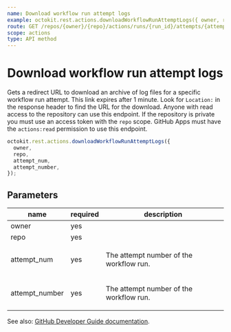 ```yaml
---
name: Download workflow run attempt logs
example: octokit.rest.actions.downloadWorkflowRunAttemptLogs({ owner, repo, attempt_num, attempt_number })
route: GET /repos/{owner}/{repo}/actions/runs/{run_id}/attempts/{attempt_number}/logs
scope: actions
type: API method
---
```


# Download workflow run attempt logs

Gets a redirect URL to download an archive of log files for a specific workflow run attempt. This link expires after
1 minute. Look for `Location:` in the response header to find the URL for the download. Anyone with read access to
the repository can use this endpoint. If the repository is private you must use an access token with the `repo` scope.
GitHub Apps must have the `actions:read` permission to use this endpoint.

```js
octokit.rest.actions.downloadWorkflowRunAttemptLogs({
  owner,
  repo,
  attempt_num,
  attempt_number,
});
```

## Parameters

<table>
  <thead>
    <tr>
      <th>name</th>
      <th>required</th>
      <th>description</th>
    </tr>
  </thead>
  <tbody>
    <tr><td>owner</td><td>yes</td><td>

</td></tr>
<tr><td>repo</td><td>yes</td><td>

</td></tr>
<tr><td>attempt_num</td><td>yes</td><td>

The attempt number of the workflow run.

</td></tr>
<tr><td>attempt_number</td><td>yes</td><td>

The attempt number of the workflow run.

</td></tr>
  </tbody>
</table>

See also: [GitHub Developer Guide documentation](https://docs.github.com/rest/reference/actions#download-workflow-run-attempt-logs).
